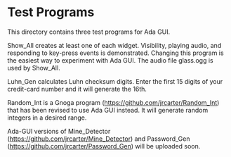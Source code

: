 # Test Programs

This directory contains three test programs for Ada GUI.

Show_All creates at least one of each widget. Visibility, playing audio, and responding to key-press events is demonstrated. Changing this program is the easiest way to experiment with Ada GUI. The audio file  glass.ogg is used by Show_All.

Luhn_Gen calculates Luhn checksum digits. Enter the first 15 digits of your credit-card number and it will generate the 16th.

Random_Int is a Gnoga program (https://github.com/jrcarter/Random_Int) that has been revised to use Ada GUI instead. It will generate random integers in a desired range.

Ada-GUI versions of Mine_Detector (https://github.com/jrcarter/Mine_Detector) and Password_Gen (https://github.com/jrcarter/Password_Gen) will be uploaded soon.

